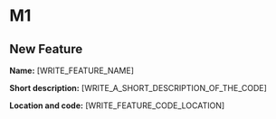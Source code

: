 # M1

## New Feature

**Name:** [WRITE_FEATURE_NAME]

**Short description:** [WRITE_A_SHORT_DESCRIPTION_OF_THE_CODE]

**Location and code:** [WRITE_FEATURE_CODE_LOCATION]
